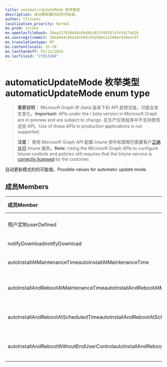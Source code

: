 ```yaml
---
title: automaticUpdateMode 枚举类型
description: 自动更新模式的的可能值。
author: tfitzmac
localization_priority: Normal
ms.prod: intune
ms.openlocfilehash: 20aa217838848af6d85c023fd6587afe3427e82b
ms.sourcegitcommit: 36be044c89a19af84c93e586e22200ec919e4c9f
ms.translationtype: MT
ms.contentlocale: zh-CN
ms.lasthandoff: 01/12/2019
ms.locfileid: "27913266"
---
```

# <a name="automaticupdatemode-enum-type"></a><span data-ttu-id="8bb2b-103">automaticUpdateMode 枚举类型</span><span class="sxs-lookup"><span data-stu-id="8bb2b-103">automaticUpdateMode enum type</span></span>

> <span data-ttu-id="8bb2b-104">**重要说明：** Microsoft Graph 中 /beta 版本下的 API 是预览版，可能会发生变化。</span><span class="sxs-lookup"><span data-stu-id="8bb2b-104">**Important:** APIs under the / beta version in Microsoft Graph are in preview and are subject to change.</span></span> <span data-ttu-id="8bb2b-105">在生产应用程序中不支持使用这些 API。</span><span class="sxs-lookup"><span data-stu-id="8bb2b-105">Use of these APIs in production applications is not supported.</span></span>

> <span data-ttu-id="8bb2b-106">**注意：** 使用 Microsoft Graph API 配置 Intune 控件和策略仍需要客户[正确许可](https://go.microsoft.com/fwlink/?linkid=839381) Intune 服务。</span><span class="sxs-lookup"><span data-stu-id="8bb2b-106">**Note:** Using the Microsoft Graph APIs to configure Intune controls and policies still requires that the Intune service is [correctly licensed](https://go.microsoft.com/fwlink/?linkid=839381) by the customer.</span></span>

<span data-ttu-id="8bb2b-107">自动更新模式的的可能值。</span><span class="sxs-lookup"><span data-stu-id="8bb2b-107">Possible values for automatic update mode.</span></span>
## <a name="members"></a><span data-ttu-id="8bb2b-108">成员</span><span class="sxs-lookup"><span data-stu-id="8bb2b-108">Members</span></span>
|<span data-ttu-id="8bb2b-109">成员</span><span class="sxs-lookup"><span data-stu-id="8bb2b-109">Member</span></span>|<span data-ttu-id="8bb2b-110">值</span><span class="sxs-lookup"><span data-stu-id="8bb2b-110">Value</span></span>|<span data-ttu-id="8bb2b-111">Description</span><span class="sxs-lookup"><span data-stu-id="8bb2b-111">Description</span></span>|
|:---|:---|:---|
|<span data-ttu-id="8bb2b-112">用户定制</span><span class="sxs-lookup"><span data-stu-id="8bb2b-112">userDefined</span></span>|<span data-ttu-id="8bb2b-113">0</span><span class="sxs-lookup"><span data-stu-id="8bb2b-113">0</span></span>|<span data-ttu-id="8bb2b-114">用户定义，默认值、 没有用途。</span><span class="sxs-lookup"><span data-stu-id="8bb2b-114">User Defined, default value, no intent.</span></span>|
|<span data-ttu-id="8bb2b-115">notifyDownload</span><span class="sxs-lookup"><span data-stu-id="8bb2b-115">notifyDownload</span></span>|<span data-ttu-id="8bb2b-116">1</span><span class="sxs-lookup"><span data-stu-id="8bb2b-116">1</span></span>|<span data-ttu-id="8bb2b-117">在下载通知。</span><span class="sxs-lookup"><span data-stu-id="8bb2b-117">Notify on download.</span></span>|
|<span data-ttu-id="8bb2b-118">autoInstallAtMaintenanceTime</span><span class="sxs-lookup"><span data-stu-id="8bb2b-118">autoInstallAtMaintenanceTime</span></span>|<span data-ttu-id="8bb2b-119">2</span><span class="sxs-lookup"><span data-stu-id="8bb2b-119">2</span></span>|<span data-ttu-id="8bb2b-120">自动安装在维护时间。</span><span class="sxs-lookup"><span data-stu-id="8bb2b-120">Auto-install at maintenance time.</span></span>|
|<span data-ttu-id="8bb2b-121">autoInstallAndRebootAtMaintenanceTime</span><span class="sxs-lookup"><span data-stu-id="8bb2b-121">autoInstallAndRebootAtMaintenanceTime</span></span>|<span data-ttu-id="8bb2b-122">3</span><span class="sxs-lookup"><span data-stu-id="8bb2b-122">3</span></span>|<span data-ttu-id="8bb2b-123">自动安装和维护时间重新启动。</span><span class="sxs-lookup"><span data-stu-id="8bb2b-123">Auto-install and reboot at maintenance time.</span></span>|
|<span data-ttu-id="8bb2b-124">autoInstallAndRebootAtScheduledTime</span><span class="sxs-lookup"><span data-stu-id="8bb2b-124">autoInstallAndRebootAtScheduledTime</span></span>|<span data-ttu-id="8bb2b-125">4</span><span class="sxs-lookup"><span data-stu-id="8bb2b-125">4</span></span>|<span data-ttu-id="8bb2b-126">自动安装并在计划时间重新启动。</span><span class="sxs-lookup"><span data-stu-id="8bb2b-126">Auto-install and reboot at scheduled time.</span></span>|
|<span data-ttu-id="8bb2b-127">autoInstallAndRebootWithoutEndUserControl</span><span class="sxs-lookup"><span data-stu-id="8bb2b-127">autoInstallAndRebootWithoutEndUserControl</span></span>|<span data-ttu-id="8bb2b-128">5</span><span class="sxs-lookup"><span data-stu-id="8bb2b-128">5</span></span>|<span data-ttu-id="8bb2b-129">自动安装并重新启动不最终用户控件</span><span class="sxs-lookup"><span data-stu-id="8bb2b-129">Auto-install and restart without end-user control</span></span>|





